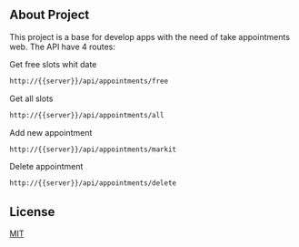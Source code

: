 ## About Project

This project is a base for develop apps with the need of take appointments web.
The API have 4 routes:

Get free slots whit date
```bash
http://{{server}}/api/appointments/free
```


Get all slots   
```bash
http://{{server}}/api/appointments/all
```

Add new appointment
```bash
http://{{server}}/api/appointments/markit
```

Delete appointment
```bash
http://{{server}}/api/appointments/delete
```
## License
[MIT](https://choosealicense.com/licenses/mit/)